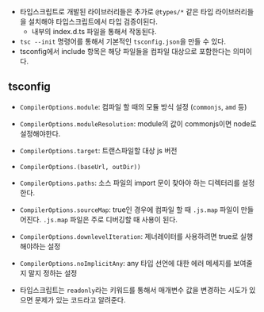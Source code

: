 - 타입스크립트로 개발된 라이브러리들은 추가로 `@types/*` 같은 타입 라이브러리들을 설치해야 타입스크립트에서 타입 검증이된다.
	- 내부의 index.d.ts 파일을 통해서 작동된다.
- `tsc --init` 명령어를 통해서 기본적인 `tsconfig.json`을 만들 수 있다.
- tsconfig에서 include 항목은 해당 파일들을 컴파일 대상으로 포함한다는 의미이다.

## tsconfig
- `CompilerOptions.module`: 컴파일 할 때의 모듈 방식 설정 (`commonjs`, `amd` 등)
- `CompilerOptions.moduleResolution`: module의 값이 commonjs이면 node로 설정해야한다.
- `CompilerOptions.target`: 트랜스파일할 대상 js 버전
- `CompilerOptions.(baseUrl, outDir))`
- `CompilerOptions.paths`: 소스 파일의 import 문이 찾아야 하는 디렉터리를 설정한다.
- `CompilerOptions.sourceMap`: true인 경우에 컴파일 할 때 `.js.map` 파일이 만들어진다. `.js.map` 파일은 주로 디버깅할 때 사용이 된다.
- `CompilerOptions.downlevelIteration`: 제너레이터를 사용하려면 true로 실행해야하는 설정
- `CompilerOptions.noImplicitAny`: any 타입 선언에 대한 에러 메세지를 보여줄지 말지 정하는 설정

- 타입스크립트는 `readonly`라는 키워드를 통해서 매개변수 값을 변경하는 시도가 있으면 문제가 있는 코드라고 알려준다.